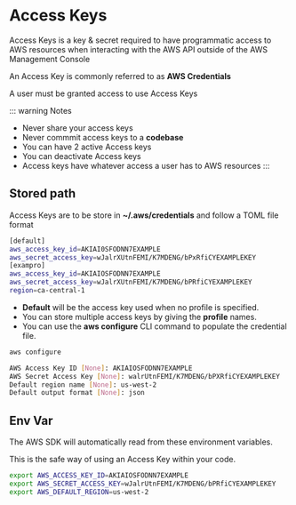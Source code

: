 # Access Keys

Access Keys is a key & secret required to have programmatic access to AWS resources when interacting with the AWS API outside of the AWS Management Console

An Access Key is commonly referred to as **AWS Credentials**

A user must be granted access to use Access Keys

::: warning Notes
- Never share your access keys
- Never commmit access keys to a **codebase**
- You can have 2 active Access keys
- You can deactivate Access keys
- Access keys have whatever access a user has to AWS resources
:::

## Stored path

Access Keys are to be store in **~/.aws/credentials** and follow a TOML file format

```sh
[default]
aws_access_key_id=AKIAI0SFODNN7EXAMPLE 
aws_secret_access_key=wJalrXUtnFEMI/K7MDENG/bPxRfiCYEXAMPLEKEY 
[exampro]
aws_access_key_id=AKIAIOSFODNN7EXAMPLE
aws_secret_access_key=wJalrXUtnFEMI/K7MDENG/bPRfiCYEXAMPLEKEY 
region=ca-central-1
```

- **Default** will be the access key used when no profile is specified.
- You can store multiple access keys by giving the **profile** names.
- You can use the **aws configure** CLI command to populate the credential file.

```sh
aws configure

AWS Access Key ID [None]: AKIAIOSFODNN7EXAMPLE
AWS Secret Access Key [None]: walrUtnFEMI/K7MDENG/bPXRfiCYEXAMPLEKEY
Default region name [None]: us-west-2
Default output format [None]: json
```


## Env Var

The AWS SDK will automatically read from these environment variables.

This is the safe way of using an Access Key within your code.

```sh
export AWS_ACCESS_KEY_ID=AKIAIOSFODNN7EXAMPLE 
export AWS_SECRET_ACCESS_KEY=wJalrUtnFEMI/K7MDENG/bPRfiCYEXAMPLEKEY
export AWS_DEFAULT_REGION=us-west-2
```